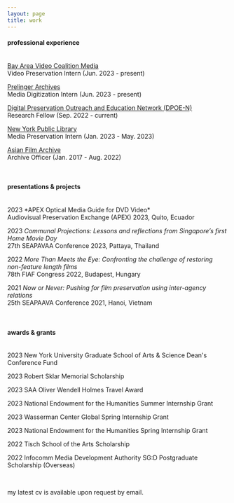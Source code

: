 ```yaml
---
layout: page
title: work
---
```


<h4>professional experience</h4>
<br>
<u>Bay Area Video Coalition Media</u>
<br>Video Preservation Intern (Jun. 2023 - present)

<u>Prelinger Archives</u>
<br>Media Digitization Intern (Jun. 2023 - present)

<u>Digital Preservation Outreach and Education Network (DPOE-N)</u>
<br>Research Fellow (Sep. 2022 - current)

<u>New York Public Library</u>
<br>Media Preservation Intern (Jan. 2023 - May. 2023)

<u>Asian Film Archive</u>
<br>Archive Officer (Jan. 2017 - Aug. 2022)

<br>
<h4>presentations & projects</h4>
<br>
2023 *APEX Optical Media Guide for DVD Video*<br>
Audiovisual Preservation Exchange (APEX) 2023, Quito, Ecuador

2023 _Communal Projections: Lessons and reflections from Singapore’s first Home Movie Day_<br>
27th SEAPAVAA Conference 2023, Pattaya, Thailand

2022 _More Than Meets the Eye: Confronting the challenge of restoring non-feature length films_<br>
78th FIAF Congress 2022, Budapest, Hungary

2021 _Now or Never: Pushing for film preservation using inter-agency relations_<br>
25th SEAPAAVA Conference 2021, Hanoi, Vietnam

<br>
<h4>awards & grants</h4>
<br>
2023 New York University Graduate School of Arts & Science Dean's Conference Fund

2023 Robert Sklar Memorial Scholarship

2023 SAA Oliver Wendell Holmes Travel Award

2023 National Endowment for the Humanities Summer Internship Grant

2023 Wasserman Center Global Spring Internship Grant

2023 National Endowment for the Humanities Spring Internship Grant

2022 Tisch School of the Arts Scholarship

2022 Infocomm Media Development Authority SG:D Postgraduate Scholarship (Overseas)

<br>
<p class="message">
  my latest cv is available upon request by email.
</p>

<!-- <p class="message">
  Hey there! This page is included as an example. Feel free to customize it for your own use upon downloading. Carry on!
</p>

Celeste is a lightweight Jekyll theme that features a minimalist, content-first design. It places your content center stage and lets your readers view them in a clutter-free environment without visual distractions. It is based on [Poole](https://github.com/poole/poole), the Jekyll butler, by [@mdo](https://twitter.com/mdo).

In addition to using Poole as its foundation, Celeste is also built using the following open-source projects:

* [normalize.css](http://necolas.github.io/normalize.css/), a modern, HTML5-ready alternative to CSS resets.
* [Font Awesome](https://fontawesome.com/v4.7.0/), the iconic font and CSS toolkit.
* [Hover.css](http://ianlunn.github.io/Hover/), a collection of CSS3 powered hover effects.

Celeste is <i class="fa fa-code"></i> with <i class="fa fa-heart"></i> by [@nicoelayda](https://github.com/nicoelayda). Learn more and contribute on [GitHub](https://github.com/nicoelayda/celeste).

Have questions or suggestions? Feel free to [open an issue on GitHub](https://github.com/nicoelayda/celeste/issues/new) or [ask me on Twitter](https://twitter.com/nicoelayda).

Thanks for reading! -->
